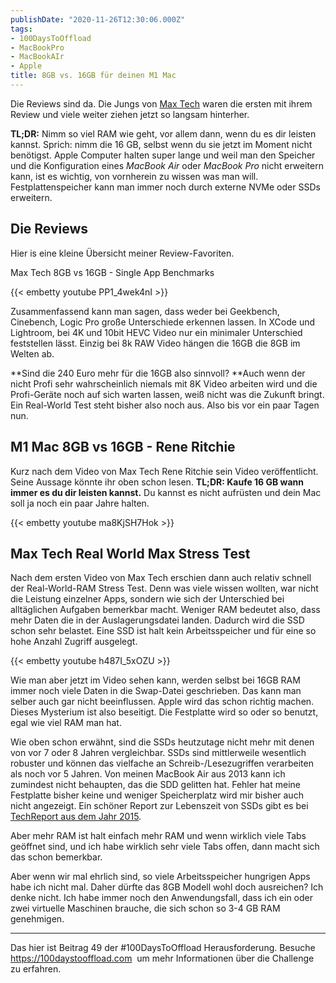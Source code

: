 ```yaml
---
publishDate: "2020-11-26T12:30:06.000Z"
tags:
- 100DaysToOffload
- MacBookPro
- MacBookAIr
- Apple
title: 8GB vs. 16GB für deinen M1 Mac
---
```


Die Reviews sind da. Die Jungs von [Max Tech](https://www.youtube.com/channel/UCptwuAv0XQHo1OQUSaO6NHw) waren die ersten mit ihrem Review und viele weiter ziehen jetzt so langsam hinterher. 

**TL;DR:** Nimm so viel RAM wie geht, vor allem dann, wenn du es dir leisten kannst. Sprich: nimm die 16 GB, selbst wenn du sie jetzt im Moment nicht benötigst. Apple Computer halten super lange und weil man den Speicher und die Konfiguration eines *MacBook Air* oder *MacBook Pro* nicht erweitern kann, ist es wichtig, von vornherein zu wissen was man will. Festplattenspeicher kann man immer noch durch externe NVMe oder SSDs erweitern.

<!--more-->

## Die Reviews

Hier is eine kleine Übersicht meiner Review-Favoriten.

Max Tech 8GB vs 16GB - Single App Benchmarks

{{< embetty youtube PP1_4wek4nI >}}

Zusammenfassend kann man sagen, dass weder bei Geekbench, Cinebench, Logic Pro große Unterschiede erkennen lassen. In XCode und Lightroom, bei 4K und 10bit HEVC Video nur ein minimaler Unterschied feststellen lässt. Einzig bei 8k RAW Video hängen die 16GB die 8GB im Welten ab. 

**Sind die 240 Euro mehr für die 16GB also sinnvoll? **Auch wenn der nicht Profi sehr wahrscheinlich niemals mit 8K Video arbeiten wird und die Profi-Geräte noch auf sich warten lassen, weiß nicht was die Zukunft bringt. Ein Real-World Test steht bisher also noch aus. Also bis vor ein paar Tagen nun. 


## M1 Mac 8GB vs 16GB - Rene Ritchie

Kurz nach dem Video von Max Tech Rene Ritchie sein Video veröffentlicht. Seine Aussage könnte ihr oben schon lesen. **TL;DR: Kaufe 16 GB wann immer es du dir leisten kannst.** Du kannst es nicht aufrüsten und dein Mac soll ja noch ein paar Jahre halten.

{{< embetty youtube ma8KjSH7Hok >}}

## Max Tech Real World Max Stress Test

Nach dem ersten Video von Max Tech erschien dann auch relativ schnell der Real-World-RAM Stress Test. Denn was viele wissen wollten, war nicht die Leistung einzelner Apps, sondern wie sich der Unterschied bei alltäglichen Aufgaben bemerkbar macht. Weniger RAM bedeutet also, dass mehr Daten die in der Auslagerungsdatei landen. Dadurch wird die SSD schon sehr belastet. Eine SSD ist halt kein Arbeitsspeicher und für eine so hohe Anzahl Zugriff ausgelegt. 

{{< embetty youtube h487I_5xOZU >}}

Wie man aber jetzt im Video sehen kann, werden selbst bei 16GB RAM immer noch viele Daten in die Swap-Datei geschrieben. Das kann man selber auch gar nicht beeinflussen. Apple wird das schon richtig machen. Dieses Mysterium ist also beseitigt. Die Festplatte wird so oder so benutzt, egal wie viel RAM man hat. 

Wie oben schon erwähnt, sind die SSDs heutzutage nicht mehr mit denen von vor 7 oder 8 Jahren vergleichbar. SSDs sind mittlerweile wesentlich robuster und können das vielfache an Schreib-/Lesezugriffen verarbeiten als noch vor 5 Jahren. Von meinen MacBook Air aus 2013 kann ich zumindest nicht behaupten, das die SDD gelitten hat. Fehler hat meine Festplatte bisher keine und weniger Speicherplatz wird mir bisher auch nicht angezeigt. Ein schöner Report zur Lebenszeit von SSDs gibt es bei [TechReport aus dem Jahr 2015](https://techreport.com/review/27909/the-ssd-endurance-experiment-theyre-all-dead/).

Aber mehr RAM ist halt einfach mehr RAM und wenn wirklich viele Tabs geöffnet sind, und ich habe wirklich sehr viele Tabs offen, dann macht sich das schon bemerkbar.

Aber wenn wir mal ehrlich sind, so viele Arbeitsspeicher hungrigen Apps habe ich nicht mal. Daher dürfte das 8GB Modell wohl doch ausreichen? Ich denke nicht. Ich habe immer noch den Anwendungsfall, dass ich ein oder zwei virtuelle Maschinen brauche, die sich schon so 3-4 GB RAM genehmigen.

---

Das hier ist Beitrag 49 der #100DaysToOffload Herausforderung. Besuche https://100daystooffload.com  um mehr Informationen über die Challenge zu erfahren.
